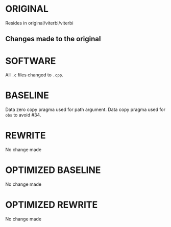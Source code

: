 # ORIGINAL
Resides in original/viterbi/viterbi

## Changes made to the original

# SOFTWARE
All `.c` files changed to `.cpp`.

# BASELINE
Data zero copy pragma used for path argument.
Data copy pragma used for `obs` to avoid #34.

# REWRITE
No change made

# OPTIMIZED BASELINE
No change made

# OPTIMIZED REWRITE
No change made
